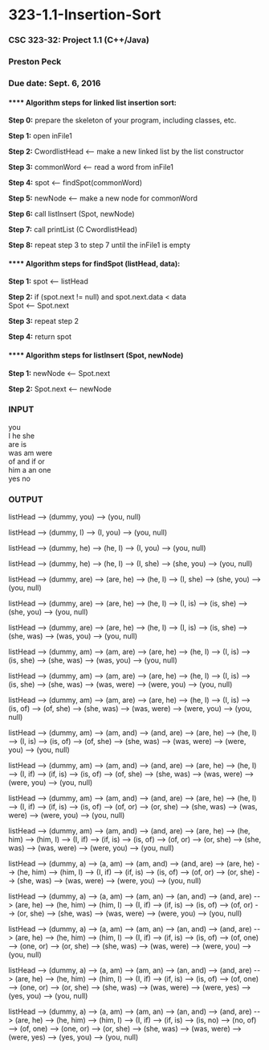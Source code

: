 # 323-1.1-Insertion-Sort<br />
### CSC 323-32: Project 1.1 (C++/Java)<br />
### Preston Peck<br />
### Due date: Sept. 6, 2016<br />

#### **** Algorithm steps for linked list insertion sort:<br />

**Step 0:** prepare the skeleton of your program, including classes, etc.<br />

**Step 1:**  open inFile1<br />

**Step 2:** CwordlistHead <-- make a new linked list by the list constructor<br />

**Step 3:**  commonWord <-- read a word from inFile1<br />

**Step 4:**  spot <-- findSpot(commonWord)<br />

**Step 5:**  newNode <-- make a new node for commonWord<br />

**Step 6:** call listInsert (Spot, newNode)<br />

**Step 7:** call printList (C CwordlistHead)<br />

**Step 8:** repeat step 3 to step 7 until the inFile1 is empty<br />


#### **** Algorithm steps for findSpot (listHead, data):<br />

**Step 1:** spot <-- listHead<br />

**Step 2:** if (spot.next != null) and spot.next.data < data<br />
           Spot <-- Spot.next<br />
           
**Step 3:** repeat step 2<br />

**Step 4:** return spot<br />

#### **** Algorithm steps for listInsert (Spot, newNode)<br />

**Step 1:** newNode <-- Spot.next<br />

**Step 2:** Spot.next <-- newNode <br />

### INPUT<br />
you<br />
I he she<br />
are is<br />
was am were<br />
of and if or<br />
him a an one<br />
yes no<br />

### OUTPUT<br />
listHead --> (dummy, you) --> (you, null)<br />

listHead --> (dummy, I) --> (I, you) --> (you, null)<br />

listHead --> (dummy, he) --> (he, I) --> (I, you) --> (you, null)<br />

listHead --> (dummy, he) --> (he, I) --> (I, she) --> (she, you) --> (you, null)<br />

listHead --> (dummy, are) --> (are, he) --> (he, I) --> (I, she) --> (she, you) --> (you, null)<br />

listHead --> (dummy, are) --> (are, he) --> (he, I) --> (I, is) --> (is, she) --> (she, you) --> (you, null)<br />

listHead --> (dummy, are) --> (are, he) --> (he, I) --> (I, is) --> (is, she) --> (she, was) --> (was, you) --> (you, null)<br />

listHead --> (dummy, am) --> (am, are) --> (are, he) --> (he, I) --> (I, is) --> (is, she) --> (she, was) --> (was, you) --> (you, null)<br />

listHead --> (dummy, am) --> (am, are) --> (are, he) --> (he, I) --> (I, is) --> (is, she) --> (she, was) --> (was, were) --> (were, you) --> (you, null)<br />

listHead --> (dummy, am) --> (am, are) --> (are, he) --> (he, I) --> (I, is) --> (is, of) --> (of, she) --> (she, was) --> (was, were) --> (were, you) --> (you, null)<br />

listHead --> (dummy, am) --> (am, and) --> (and, are) --> (are, he) --> (he, I) --> (I, is) --> (is, of) --> (of, she) --> (she, was) --> (was, were) --> (were, you) --> (you, null)<br />

listHead --> (dummy, am) --> (am, and) --> (and, are) --> (are, he) --> (he, I) --> (I, if) --> (if, is) --> (is, of) --> (of, she) --> (she, was) --> (was, were) --> (were, you) --> (you, null)<br />

listHead --> (dummy, am) --> (am, and) --> (and, are) --> (are, he) --> (he, I) --> (I, if) --> (if, is) --> (is, of) --> (of, or) --> (or, she) --> (she, was) --> (was, were) --> (were, you) --> (you, null)<br />

listHead --> (dummy, am) --> (am, and) --> (and, are) --> (are, he) --> (he, him) --> (him, I) --> (I, if) --> (if, is) --> (is, of) --> (of, or) --> (or, she) --> (she, was) --> (was, were) --> (were, you) --> (you, null)<br />

listHead --> (dummy, a) --> (a, am) --> (am, and) --> (and, are) --> (are, he) --> (he, him) --> (him, I) --> (I, if) --> (if, is) --> (is, of) --> (of, or) --> (or, she) --> (she, was) --> (was, were) --> (were, you) --> (you, null)<br />

listHead --> (dummy, a) --> (a, am) --> (am, an) --> (an, and) --> (and, are) --> (are, he) --> (he, him) --> (him, I) --> (I, if) --> (if, is) --> (is, of) --> (of, or) --> (or, she) --> (she, was) --> (was, were) --> (were, you) --> (you, null)<br />

listHead --> (dummy, a) --> (a, am) --> (am, an) --> (an, and) --> (and, are) --> (are, he) --> (he, him) --> (him, I) --> (I, if) --> (if, is) --> (is, of) --> (of, one) --> (one, or) --> (or, she) --> (she, was) --> (was, were) --> (were, you) --> (you, null)<br />

listHead --> (dummy, a) --> (a, am) --> (am, an) --> (an, and) --> (and, are) --> (are, he) --> (he, him) --> (him, I) --> (I, if) --> (if, is) --> (is, of) --> (of, one) --> (one, or) --> (or, she) --> (she, was) --> (was, were) --> (were, yes) --> (yes, you) --> (you, null)<br />

listHead --> (dummy, a) --> (a, am) --> (am, an) --> (an, and) --> (and, are) --> (are, he) --> (he, him) --> (him, I) --> (I, if) --> (if, is) --> (is, no) --> (no, of) --> (of, one) --> (one, or) --> (or, she) --> (she, was) --> (was, were) --> (were, yes) --> (yes, you) --> (you, null)<br />
